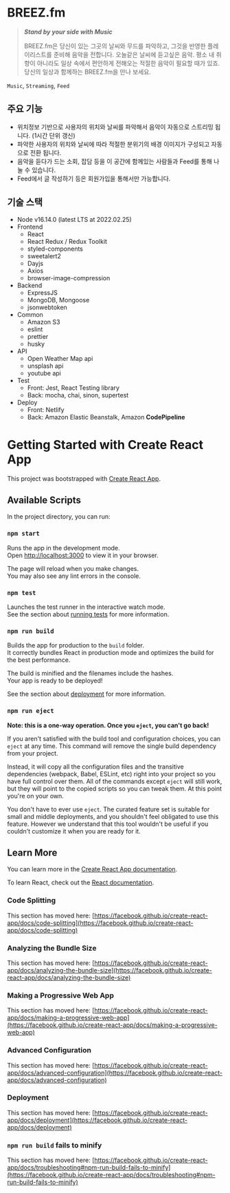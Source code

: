 # BREEZ.fm

> **_Stand by your side with Music_**
>
> BREEZ.fm은 당신이 있는 그곳의 날씨와 무드를 파악하고, 그것을 반영한 플레이리스트를 준비해 음악을 전합니다. 오늘같은 날씨에 듣고싶은 음악. 평소 내 취향이 아니라도 일상 속에서 편안하게 전해오는 적절한 음악이 필요할 때가 있죠. 당신의 일상과 함께하는 BREEZ.fm을 만나 보세요.

`Music`, `Streaming`, `Feed`

## 주요 기능

- 위치정보 기반으로 사용자의 위치와 날씨를 파악해서 음악이 자동으로 스트리밍 됩니다. (1시간 단위 갱신)
- 파악한 사용자의 위치와 날씨에 따라 적절한 분위기의 배경 이미지가 구성되고 자동으로 전환 됩니다.
- 음악을 듣다가 드는 소회, 잡담 등을 이 공간에 함께있는 사람들과 Feed를 통해 나눌 수 있습니다.
- Feed에서 글 작성하기 등은 회원가입을 통해서만 가능합니다.

## 기술 스택

- Node v16.14.0 (latest LTS at 2022.02.25)
- Frontend
  - React
  - React Redux / Redux Toolkit
  - styled-components
  - sweetalert2
  - Dayjs
  - Axios
  - browser-image-compression
- Backend
  - ExpressJS
  - MongoDB, Mongoose
  - jsonwebtoken
- Common
  - Amazon S3
  - eslint
  - prettier
  - husky
- API
  - Open Weather Map api
  - unsplash api
  - youtube api
- Test
  - Front: Jest, React Testing library
  - Back: mocha, chai, sinon, supertest
- Deploy
  - Front: Netlify
  - Back: Amazon Elastic Beanstalk, Amazon **CodePipeline**

# Getting Started with Create React App

This project was bootstrapped with [Create React App](https://github.com/facebook/create-react-app).

## Available Scripts

In the project directory, you can run:

### `npm start`

Runs the app in the development mode.\
Open [http://localhost:3000](http://localhost:3000) to view it in your browser.

The page will reload when you make changes.\
You may also see any lint errors in the console.

### `npm test`

Launches the test runner in the interactive watch mode.\
See the section about [running tests](https://facebook.github.io/create-react-app/docs/running-tests) for more information.

### `npm run build`

Builds the app for production to the `build` folder.\
It correctly bundles React in production mode and optimizes the build for the best performance.

The build is minified and the filenames include the hashes.\
Your app is ready to be deployed!

See the section about [deployment](https://facebook.github.io/create-react-app/docs/deployment) for more information.

### `npm run eject`

**Note: this is a one-way operation. Once you `eject`, you can't go back!**

If you aren't satisfied with the build tool and configuration choices, you can `eject` at any time. This command will remove the single build dependency from your project.

Instead, it will copy all the configuration files and the transitive dependencies (webpack, Babel, ESLint, etc) right into your project so you have full control over them. All of the commands except `eject` will still work, but they will point to the copied scripts so you can tweak them. At this point you're on your own.

You don't have to ever use `eject`. The curated feature set is suitable for small and middle deployments, and you shouldn't feel obligated to use this feature. However we understand that this tool wouldn't be useful if you couldn't customize it when you are ready for it.

## Learn More

You can learn more in the [Create React App documentation](https://facebook.github.io/create-react-app/docs/getting-started).

To learn React, check out the [React documentation](https://reactjs.org/).

### Code Splitting

This section has moved here: [https://facebook.github.io/create-react-app/docs/code-splitting](https://facebook.github.io/create-react-app/docs/code-splitting)

### Analyzing the Bundle Size

This section has moved here: [https://facebook.github.io/create-react-app/docs/analyzing-the-bundle-size](https://facebook.github.io/create-react-app/docs/analyzing-the-bundle-size)

### Making a Progressive Web App

This section has moved here: [https://facebook.github.io/create-react-app/docs/making-a-progressive-web-app](https://facebook.github.io/create-react-app/docs/making-a-progressive-web-app)

### Advanced Configuration

This section has moved here: [https://facebook.github.io/create-react-app/docs/advanced-configuration](https://facebook.github.io/create-react-app/docs/advanced-configuration)

### Deployment

This section has moved here: [https://facebook.github.io/create-react-app/docs/deployment](https://facebook.github.io/create-react-app/docs/deployment)

### `npm run build` fails to minify

This section has moved here: [https://facebook.github.io/create-react-app/docs/troubleshooting#npm-run-build-fails-to-minify](https://facebook.github.io/create-react-app/docs/troubleshooting#npm-run-build-fails-to-minify)
